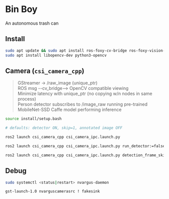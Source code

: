 # Bin Boy
An autonomous trash can

## Install
```bash
sudo apt update && sudo apt install ros-foxy-cv-bridge ros-foxy-vision-msgs -y
sudo apt install libopencv-dev python3-opencv
```

## Camera (`csi_camera_cpp`)
> GStreamer -> /raw_image (unique_ptr)  
> ROS msg --cv_bridge--> OpenCV compatible viewing  
> Minimize latency with unique_ptr (no copying w/n nodes in same process)  
> Person detector subscribes to /image_raw running pre-trained MobileNet-SSD Caffe model performing inference
```bash
source install/setup.bash

# defaults: detector ON, skip=1, annotated image OFF

ros2 launch csi_camera_cpp csi_camera_ipc.launch.py

ros2 launch csi_camera_cpp csi_camera_ipc.launch.py run_detector:=false

ros2 launch csi_camera_cpp csi_camera_ipc.launch.py detection_frame_skip:=4 publish_annotated_image:=false
```

## Debug
```bash
sudo systemctl <status|restart> nvargus-daemon

gst-launch-1.0 nvarguscamerasrc ! fakesink
```